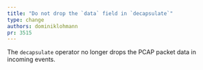 ```yaml
---
title: "Do not drop the `data` field in `decapsulate`"
type: change
authors: dominiklohmann
pr: 3515
---
```


The `decapsulate` operator no longer drops the PCAP packet data in incoming
events.
